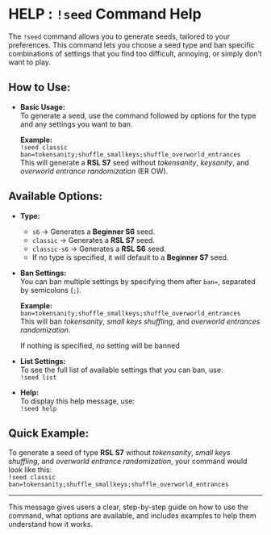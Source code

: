 # HELP : `!seed` Command Help

The `!seed` command allows you to generate seeds, tailored to your preferences. This command lets you choose a seed type and ban specific combinations of settings that you find too difficult, annoying, or simply don’t want to play.

## How to Use:

- **Basic Usage:**  
  To generate a seed, use the command followed by options for the type and any settings you want to ban.

  **Example:**  
  `!seed classic ban=tokensanity;shuffle_smallkeys;shuffle_overworld_entrances`  
  This will generate a **RSL S7** seed without *tokensanity*, *keysanity*, and *overworld entrance randomization* (ER OW).

## Available Options:

- **Type:**
    - `s6` → Generates a **Beginner S6** seed.
    - `classic` → Generates a **RSL S7** seed.
    - `classic-s6` → Generates a **RSL S6** seed.
    - If no type is specified, it will default to a **Beginner S7** seed.

- **Ban Settings:**  
  You can ban multiple settings by specifying them after `ban=`, separated by semicolons (`;`).

  **Example:**  
  `ban=tokensanity;shuffle_smallkeys;shuffle_overworld_entrances`  
  This will ban *tokensanity*, *small keys shuffling*, and *overworld entrances randomization*.

  If nothing is specified, no setting will be banned

- **List Settings:**  
  To see the full list of available settings that you can ban, use:  
  `!seed list`

- **Help:**  
  To display this help message, use:  
  `!seed help`

## Quick Example:

To generate a seed of type **RSL S7** without *tokensanity*, *small keys shuffling*, and *overworld entrance randomization*, your command would look like this:  
`!seed classic ban=tokensanity;shuffle_smallkeys;shuffle_overworld_entrances`

---

This message gives users a clear, step-by-step guide on how to use the command, what options are available, and includes examples to help them understand how it works.